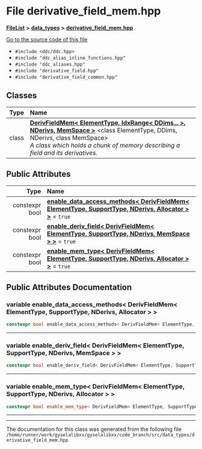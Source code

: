 

# File derivative\_field\_mem.hpp



[**FileList**](files.md) **>** [**data\_types**](dir_eaa769653453aaefd8cc10e98e9bb3eb.md) **>** [**derivative\_field\_mem.hpp**](derivative__field__mem_8hpp.md)

[Go to the source code of this file](derivative__field__mem_8hpp_source.md)



* `#include <ddc/ddc.hpp>`
* `#include "ddc_alias_inline_functions.hpp"`
* `#include "ddc_aliases.hpp"`
* `#include "derivative_field.hpp"`
* `#include "derivative_field_common.hpp"`















## Classes

| Type | Name |
| ---: | :--- |
| class | [**DerivFieldMem&lt; ElementType, IdxRange&lt; DDims... &gt;, NDerivs, MemSpace &gt;**](classDerivFieldMem_3_01ElementType_00_01IdxRange_3_01DDims_8_8_8_01_4_00_01NDerivs_00_01MemSpace_01_4.md) &lt;class ElementType, DDims, NDerivs, class MemSpace&gt;<br>_A class which holds a chunk of memory describing a field and its derivatives._  |






## Public Attributes

| Type | Name |
| ---: | :--- |
|  constexpr bool | [**enable\_data\_access\_methods&lt; DerivFieldMem&lt; ElementType, SupportType, NDerivs, Allocator &gt; &gt;**](#variable-enable_data_access_methods-derivfieldmem-elementtype-supporttype-nderivs-allocator)   = `true`<br> |
|  constexpr bool | [**enable\_deriv\_field&lt; DerivFieldMem&lt; ElementType, SupportType, NDerivs, MemSpace &gt; &gt;**](#variable-enable_deriv_field-derivfieldmem-elementtype-supporttype-nderivs-memspace)   = `true`<br> |
|  constexpr bool | [**enable\_mem\_type&lt; DerivFieldMem&lt; ElementType, SupportType, NDerivs, Allocator &gt; &gt;**](#variable-enable_mem_type-derivfieldmem-elementtype-supporttype-nderivs-allocator)   = `true`<br> |












































## Public Attributes Documentation




### variable enable\_data\_access\_methods&lt; DerivFieldMem&lt; ElementType, SupportType, NDerivs, Allocator &gt; &gt; 

```C++
constexpr bool enable_data_access_methods< DerivFieldMem< ElementType, SupportType, NDerivs, Allocator > >;
```




<hr>



### variable enable\_deriv\_field&lt; DerivFieldMem&lt; ElementType, SupportType, NDerivs, MemSpace &gt; &gt; 

```C++
constexpr bool enable_deriv_field< DerivFieldMem< ElementType, SupportType, NDerivs, MemSpace > >;
```




<hr>



### variable enable\_mem\_type&lt; DerivFieldMem&lt; ElementType, SupportType, NDerivs, Allocator &gt; &gt; 

```C++
constexpr bool enable_mem_type< DerivFieldMem< ElementType, SupportType, NDerivs, Allocator > >;
```




<hr>

------------------------------
The documentation for this class was generated from the following file `/home/runner/work/gyselalibxx/gyselalibxx/code_branch/src/data_types/derivative_field_mem.hpp`


